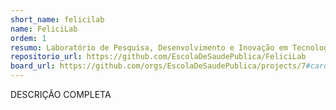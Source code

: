 ```yaml
---
short_name: felicilab
name: FeliciLab
ordem: 1
resumo: Laboratório de Pesquisa, Desenvolvimento e Inovação em Tecnologias, Saberes e Narrativas para promoção da Saúde, do Bem Estar e da Felicidade Teste
repositorio_url: https://github.com/EscolaDeSaudePublica/FeliciLab
board_url: https://github.com/orgs/EscolaDeSaudePublica/projects/7#card-32219950
---
```

DESCRIÇÃO COMPLETA
